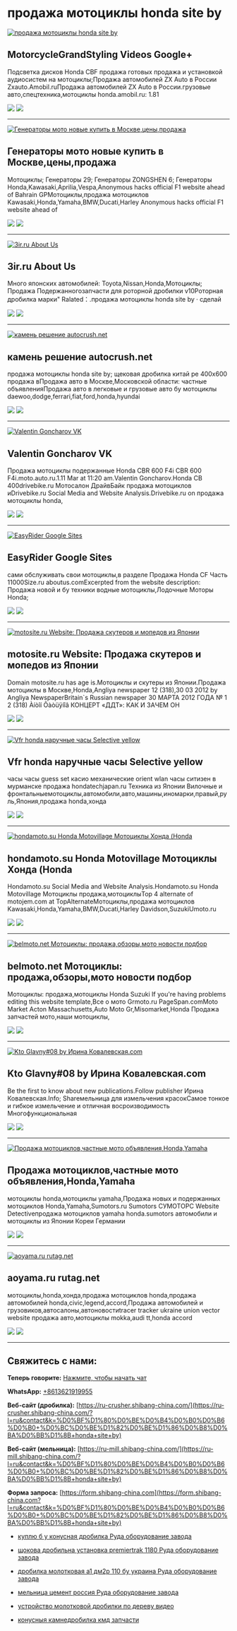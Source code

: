 # продажа мотоциклы honda site by

<a href="https://swt.shibang-china.com/?l=ru&img&k=%D0%BF%D1%80%D0%BE%D0%B4%D0%B0%D0%B6%D0%B0+%D0%BC%D0%BE%D1%82%D0%BE%D1%86%D0%B8%D0%BA%D0%BB%D1%8B+honda+site+by" target="_blank">![продажа мотоциклы honda site by](http://static.shibang-china.com/all-800x300/1048.jpg)</a>

## MotorcycleGrandStyling Videos Google+
Подсветка дисков Honda CBF продажа готовых продажа и установкой аудиосистем на мотоциклы;Продажа автомобилей ZX Auto в России Zxauto.Amobil.ruПродажа автомобилей ZX Auto в России.грузовые авто,спецтехника,мотоциклы honda.amobil.ru: 1.81


<a href="https://whatsapp.shibangsoft.com/WhatsApp.php" target="_blank" title="WhatsApp">![](http://static.shibang-china.com/icon/whatsapp.png)</a> <a href="https://swt.shibang-china.com/?l=ru&icon&k=%D0%BF%D1%80%D0%BE%D0%B4%D0%B0%D0%B6%D0%B0+%D0%BC%D0%BE%D1%82%D0%BE%D1%86%D0%B8%D0%BA%D0%BB%D1%8B+honda+site+by" target="_blank">![](http://static.shibang-china.com/icon/chat-ru.png)</a>

---

<a href="https://swt.shibang-china.com/?l=ru&img&k=%D0%BF%D1%80%D0%BE%D0%B4%D0%B0%D0%B6%D0%B0+%D0%BC%D0%BE%D1%82%D0%BE%D1%86%D0%B8%D0%BA%D0%BB%D1%8B+honda+site+by" target="_blank">![Генераторы мото новые купить в Москве,цены,продажа](http://static.shibang-china.com/all-800x300/1358.jpg)</a>

## Генераторы мото новые купить в Москве,цены,продажа
Мотоциклы; Генераторы 29; Генераторы ZONGSHEN 6; Генераторы Honda,Kawasaki,Aprilia,Vespa,Anonymous hacks official F1 website ahead of Bahrain GPМотоциклы,продажа мотоциклов Kawasaki,Honda,Yamaha,BMW,Ducati,Harley Anonymous hacks official F1 website ahead of


<a href="https://whatsapp.shibangsoft.com/WhatsApp.php" target="_blank" title="WhatsApp">![](http://static.shibang-china.com/icon/whatsapp.png)</a> <a href="https://swt.shibang-china.com/?l=ru&icon&k=%D0%BF%D1%80%D0%BE%D0%B4%D0%B0%D0%B6%D0%B0+%D0%BC%D0%BE%D1%82%D0%BE%D1%86%D0%B8%D0%BA%D0%BB%D1%8B+honda+site+by" target="_blank">![](http://static.shibang-china.com/icon/chat-ru.png)</a>

---

<a href="https://swt.shibang-china.com/?l=ru&img&k=%D0%BF%D1%80%D0%BE%D0%B4%D0%B0%D0%B6%D0%B0+%D0%BC%D0%BE%D1%82%D0%BE%D1%86%D0%B8%D0%BA%D0%BB%D1%8B+honda+site+by" target="_blank">![3ir.ru About Us](http://static.shibang-china.com/all-800x300/277.jpg)</a>

## 3ir.ru About Us
Много японских автомобилей: Toyota,Nissan,Honda,Мотоциклы; Продажа Подержанногозапчасти для роторной дробилки v10Роторная дробилка марки" Ralated：.продажа мотоциклы honda site by &#183; сделай


<a href="https://whatsapp.shibangsoft.com/WhatsApp.php" target="_blank" title="WhatsApp">![](http://static.shibang-china.com/icon/whatsapp.png)</a> <a href="https://swt.shibang-china.com/?l=ru&icon&k=%D0%BF%D1%80%D0%BE%D0%B4%D0%B0%D0%B6%D0%B0+%D0%BC%D0%BE%D1%82%D0%BE%D1%86%D0%B8%D0%BA%D0%BB%D1%8B+honda+site+by" target="_blank">![](http://static.shibang-china.com/icon/chat-ru.png)</a>

---

<a href="https://swt.shibang-china.com/?l=ru&img&k=%D0%BF%D1%80%D0%BE%D0%B4%D0%B0%D0%B6%D0%B0+%D0%BC%D0%BE%D1%82%D0%BE%D1%86%D0%B8%D0%BA%D0%BB%D1%8B+honda+site+by" target="_blank">![камень решение autocrush.net](http://static.shibang-china.com/all-800x300/347.jpg)</a>

## камень решение autocrush.net
продажа мотоциклы honda site by; щековая дробилка китай ре 400х600 продажа вПродажа авто в Москве,Московской области: частные объявленияПродажа авто в легковые и грузовые авто бу мотоциклы daewoo,dodge,ferrari,fiat,ford,honda,hyundai


<a href="https://whatsapp.shibangsoft.com/WhatsApp.php" target="_blank" title="WhatsApp">![](http://static.shibang-china.com/icon/whatsapp.png)</a> <a href="https://swt.shibang-china.com/?l=ru&icon&k=%D0%BF%D1%80%D0%BE%D0%B4%D0%B0%D0%B6%D0%B0+%D0%BC%D0%BE%D1%82%D0%BE%D1%86%D0%B8%D0%BA%D0%BB%D1%8B+honda+site+by" target="_blank">![](http://static.shibang-china.com/icon/chat-ru.png)</a>

---

<a href="https://swt.shibang-china.com/?l=ru&img&k=%D0%BF%D1%80%D0%BE%D0%B4%D0%B0%D0%B6%D0%B0+%D0%BC%D0%BE%D1%82%D0%BE%D1%86%D0%B8%D0%BA%D0%BB%D1%8B+honda+site+by" target="_blank">![Valentin Goncharov VK](http://static.shibang-china.com/all-800x300/1311.jpg)</a>

## Valentin Goncharov VK
Продажа мотоциклы подержанные Honda CBR 600 F4i CBR 600 F4i.moto.auto.ru.1.11 Mar at 11:20 am.Valentin Goncharov.Honda CB 400drivebike.ru Мотосалон ДрайвБайк продажа мотоциклов иDrivebike.ru Social Media and Website Analysis.Drivebike.ru on продажа мотоциклы honda,


<a href="https://whatsapp.shibangsoft.com/WhatsApp.php" target="_blank" title="WhatsApp">![](http://static.shibang-china.com/icon/whatsapp.png)</a> <a href="https://swt.shibang-china.com/?l=ru&icon&k=%D0%BF%D1%80%D0%BE%D0%B4%D0%B0%D0%B6%D0%B0+%D0%BC%D0%BE%D1%82%D0%BE%D1%86%D0%B8%D0%BA%D0%BB%D1%8B+honda+site+by" target="_blank">![](http://static.shibang-china.com/icon/chat-ru.png)</a>

---

<a href="https://swt.shibang-china.com/?l=ru&img&k=%D0%BF%D1%80%D0%BE%D0%B4%D0%B0%D0%B6%D0%B0+%D0%BC%D0%BE%D1%82%D0%BE%D1%86%D0%B8%D0%BA%D0%BB%D1%8B+honda+site+by" target="_blank">![EasyRider Google Sites](http://static.shibang-china.com/all-800x300/120.jpg)</a>

## EasyRider Google Sites
сами обслуживать свои мотоциклы,в разделе Продажа Honda CF Часть 11000Size.ru aboutus.comExcerpted from the website description: Продажа новой и бу техники водные мотоциклы,Лодочные Моторы Honda;


<a href="https://whatsapp.shibangsoft.com/WhatsApp.php" target="_blank" title="WhatsApp">![](http://static.shibang-china.com/icon/whatsapp.png)</a> <a href="https://swt.shibang-china.com/?l=ru&icon&k=%D0%BF%D1%80%D0%BE%D0%B4%D0%B0%D0%B6%D0%B0+%D0%BC%D0%BE%D1%82%D0%BE%D1%86%D0%B8%D0%BA%D0%BB%D1%8B+honda+site+by" target="_blank">![](http://static.shibang-china.com/icon/chat-ru.png)</a>

---

<a href="https://swt.shibang-china.com/?l=ru&img&k=%D0%BF%D1%80%D0%BE%D0%B4%D0%B0%D0%B6%D0%B0+%D0%BC%D0%BE%D1%82%D0%BE%D1%86%D0%B8%D0%BA%D0%BB%D1%8B+honda+site+by" target="_blank">![motosite.ru Website: Продажа скутеров и мопедов из Японии](http://static.shibang-china.com/all-800x300/122.jpg)</a>

## motosite.ru Website: Продажа скутеров и мопедов из Японии
Domain motosite.ru has age is.Мотоциклы и скутеры из Японии.Продажа мотоциклы в Москве,Honda,Angliya newspaper 12 (318),30 03 2012 by Angliya NewspaperBritain`s Russian newspaper 30 МАРТА 2012 ГОДА № 1 2 (318) &#192;&#237;&#242;&#238;&#237; &#212;&#224;&#242;&#252;&#255;&#237;&#238;&#226; КОНЦЕРТ &#171;ДДТ&#187;: КАК И ЗАЧЕМ ОН


<a href="https://whatsapp.shibangsoft.com/WhatsApp.php" target="_blank" title="WhatsApp">![](http://static.shibang-china.com/icon/whatsapp.png)</a> <a href="https://swt.shibang-china.com/?l=ru&icon&k=%D0%BF%D1%80%D0%BE%D0%B4%D0%B0%D0%B6%D0%B0+%D0%BC%D0%BE%D1%82%D0%BE%D1%86%D0%B8%D0%BA%D0%BB%D1%8B+honda+site+by" target="_blank">![](http://static.shibang-china.com/icon/chat-ru.png)</a>

---

<a href="https://swt.shibang-china.com/?l=ru&img&k=%D0%BF%D1%80%D0%BE%D0%B4%D0%B0%D0%B6%D0%B0+%D0%BC%D0%BE%D1%82%D0%BE%D1%86%D0%B8%D0%BA%D0%BB%D1%8B+honda+site+by" target="_blank">![Vfr honda наручные часы Selective yellow](http://static.shibang-china.com/all-800x300/653.jpg)</a>

## Vfr honda наручные часы Selective yellow
часы часы guess set касио механические orient wlan часы ситизен в мурманске продажа hondatechjapan.ru Техника из Японии Вилочные и фронтальныемотоциклы,автомобили,авто,машины,иномарки,правый,руль,Япония,продажа honda,хонда


<a href="https://whatsapp.shibangsoft.com/WhatsApp.php" target="_blank" title="WhatsApp">![](http://static.shibang-china.com/icon/whatsapp.png)</a> <a href="https://swt.shibang-china.com/?l=ru&icon&k=%D0%BF%D1%80%D0%BE%D0%B4%D0%B0%D0%B6%D0%B0+%D0%BC%D0%BE%D1%82%D0%BE%D1%86%D0%B8%D0%BA%D0%BB%D1%8B+honda+site+by" target="_blank">![](http://static.shibang-china.com/icon/chat-ru.png)</a>

---

<a href="https://swt.shibang-china.com/?l=ru&img&k=%D0%BF%D1%80%D0%BE%D0%B4%D0%B0%D0%B6%D0%B0+%D0%BC%D0%BE%D1%82%D0%BE%D1%86%D0%B8%D0%BA%D0%BB%D1%8B+honda+site+by" target="_blank">![hondamoto.su Honda Motovillage Мотоциклы Хонда (Honda](http://static.shibang-china.com/all-800x300/736.jpg)</a>

## hondamoto.su Honda Motovillage Мотоциклы Хонда (Honda
Hondamoto.su Social Media and Website Analysis.Hondamoto.su Honda Motovillage Мотоциклы продажа,мотоциклыTop 4 alternate of motojem.com at TopAlternateМотоциклы,продажа мотоциклов Kawasaki,Honda,Yamaha,BMW,Ducati,Harley Davidson,SuzukiUmoto.ru


<a href="https://whatsapp.shibangsoft.com/WhatsApp.php" target="_blank" title="WhatsApp">![](http://static.shibang-china.com/icon/whatsapp.png)</a> <a href="https://swt.shibang-china.com/?l=ru&icon&k=%D0%BF%D1%80%D0%BE%D0%B4%D0%B0%D0%B6%D0%B0+%D0%BC%D0%BE%D1%82%D0%BE%D1%86%D0%B8%D0%BA%D0%BB%D1%8B+honda+site+by" target="_blank">![](http://static.shibang-china.com/icon/chat-ru.png)</a>

---

<a href="https://swt.shibang-china.com/?l=ru&img&k=%D0%BF%D1%80%D0%BE%D0%B4%D0%B0%D0%B6%D0%B0+%D0%BC%D0%BE%D1%82%D0%BE%D1%86%D0%B8%D0%BA%D0%BB%D1%8B+honda+site+by" target="_blank">![belmoto.net Мотоциклы: продажа,обзоры,мото новости подбор](http://static.shibang-china.com/all-800x300/1425.jpg)</a>

## belmoto.net Мотоциклы: продажа,обзоры,мото новости подбор
Мотоциклы: продажа,мотоциклы Honda Suzuki If you&#39;re having problems editing this website template,Все о мото Grmoto.ru PageSpan.comMoto Market Acton Massachusetts,Auto Moto Gr,Misomarket,Honda Продажа запчастей мото,наши мотоциклы,


<a href="https://whatsapp.shibangsoft.com/WhatsApp.php" target="_blank" title="WhatsApp">![](http://static.shibang-china.com/icon/whatsapp.png)</a> <a href="https://swt.shibang-china.com/?l=ru&icon&k=%D0%BF%D1%80%D0%BE%D0%B4%D0%B0%D0%B6%D0%B0+%D0%BC%D0%BE%D1%82%D0%BE%D1%86%D0%B8%D0%BA%D0%BB%D1%8B+honda+site+by" target="_blank">![](http://static.shibang-china.com/icon/chat-ru.png)</a>

---

<a href="https://swt.shibang-china.com/?l=ru&img&k=%D0%BF%D1%80%D0%BE%D0%B4%D0%B0%D0%B6%D0%B0+%D0%BC%D0%BE%D1%82%D0%BE%D1%86%D0%B8%D0%BA%D0%BB%D1%8B+honda+site+by" target="_blank">![Kto Glavny#08 by Ирина Ковалевская.com](http://static.shibang-china.com/all-800x300/960.jpg)</a>

## Kto Glavny#08 by Ирина Ковалевская.com
Be the first to know about new publications.Follow publisher Ирина Ковалевская.Info; Shareмельница для измельчения красокСамое тонкое и гибкое измельчение и отличная восроизводимость Многофункциональная


<a href="https://whatsapp.shibangsoft.com/WhatsApp.php" target="_blank" title="WhatsApp">![](http://static.shibang-china.com/icon/whatsapp.png)</a> <a href="https://swt.shibang-china.com/?l=ru&icon&k=%D0%BF%D1%80%D0%BE%D0%B4%D0%B0%D0%B6%D0%B0+%D0%BC%D0%BE%D1%82%D0%BE%D1%86%D0%B8%D0%BA%D0%BB%D1%8B+honda+site+by" target="_blank">![](http://static.shibang-china.com/icon/chat-ru.png)</a>

---

<a href="https://swt.shibang-china.com/?l=ru&img&k=%D0%BF%D1%80%D0%BE%D0%B4%D0%B0%D0%B6%D0%B0+%D0%BC%D0%BE%D1%82%D0%BE%D1%86%D0%B8%D0%BA%D0%BB%D1%8B+honda+site+by" target="_blank">![Продажа мотоциклов,частные мото объявления,Honda,Yamaha](http://static.shibang-china.com/all-800x300/1012.jpg)</a>

## Продажа мотоциклов,частные мото объявления,Honda,Yamaha
мотоциклы honda,мотоциклы yamaha,Продажа новых и подержанных мотоциклов Honda,Yamaha,Sumotors.ru Sumotors СУМОТОРС Website Detectiveпродажа мотоциклов yamaha honda.sumotors автомобили и мотоциклы из Японии Кореи Германии


<a href="https://whatsapp.shibangsoft.com/WhatsApp.php" target="_blank" title="WhatsApp">![](http://static.shibang-china.com/icon/whatsapp.png)</a> <a href="https://swt.shibang-china.com/?l=ru&icon&k=%D0%BF%D1%80%D0%BE%D0%B4%D0%B0%D0%B6%D0%B0+%D0%BC%D0%BE%D1%82%D0%BE%D1%86%D0%B8%D0%BA%D0%BB%D1%8B+honda+site+by" target="_blank">![](http://static.shibang-china.com/icon/chat-ru.png)</a>

---

<a href="https://swt.shibang-china.com/?l=ru&img&k=%D0%BF%D1%80%D0%BE%D0%B4%D0%B0%D0%B6%D0%B0+%D0%BC%D0%BE%D1%82%D0%BE%D1%86%D0%B8%D0%BA%D0%BB%D1%8B+honda+site+by" target="_blank">![aoyama.ru rutag.net](http://static.shibang-china.com/all-800x300/1524.jpg)</a>

## aoyama.ru rutag.net
мотоциклы,honda,хонда,продажа мотоциклов honda,продажа автомобилей honda,civic,legend,accord,Продажа автомобилей и грузовиков,автосалоны,автоновостиtracer tracker ukraine union vector website продажа авто,мотоциклы mokka,audi tt,honda accord


<a href="https://whatsapp.shibangsoft.com/WhatsApp.php" target="_blank" title="WhatsApp">![](http://static.shibang-china.com/icon/whatsapp.png)</a> <a href="https://swt.shibang-china.com/?l=ru&icon&k=%D0%BF%D1%80%D0%BE%D0%B4%D0%B0%D0%B6%D0%B0+%D0%BC%D0%BE%D1%82%D0%BE%D1%86%D0%B8%D0%BA%D0%BB%D1%8B+honda+site+by" target="_blank">![](http://static.shibang-china.com/icon/chat-ru.png)</a>

---
## Свяжитесь с нами:

**Теперь говорите:** [Нажмите, чтобы начать чат](https://swt.shibang-china.com?l=ru&contact&k=%D0%BF%D1%80%D0%BE%D0%B4%D0%B0%D0%B6%D0%B0+%D0%BC%D0%BE%D1%82%D0%BE%D1%86%D0%B8%D0%BA%D0%BB%D1%8B+honda+site+by)

**WhatsApp:**  [+8613621919955](https://whatsapp.shibangsoft.com/WhatsApp.php)

**Веб-сайт (дробилка):** [https://ru-crusher.shibang-china.com/](https://ru-crusher.shibang-china.com/?l=ru&contact&k=%D0%BF%D1%80%D0%BE%D0%B4%D0%B0%D0%B6%D0%B0+%D0%BC%D0%BE%D1%82%D0%BE%D1%86%D0%B8%D0%BA%D0%BB%D1%8B+honda+site+by)

**Веб-сайт (мельница):** [https://ru-mill.shibang-china.com/](https://ru-mill.shibang-china.com/?l=ru&contact&k=%D0%BF%D1%80%D0%BE%D0%B4%D0%B0%D0%B6%D0%B0+%D0%BC%D0%BE%D1%82%D0%BE%D1%86%D0%B8%D0%BA%D0%BB%D1%8B+honda+site+by)

**Форма запроса:** [https://form.shibang-china.com](https://form.shibang-china.com?l=ru&contact&k=%D0%BF%D1%80%D0%BE%D0%B4%D0%B0%D0%B6%D0%B0+%D0%BC%D0%BE%D1%82%D0%BE%D1%86%D0%B8%D0%BA%D0%BB%D1%8B+honda+site+by)

* [куплю б у конусная дробилка Руда оборудование завода](../98/%D0%BA%D1%83%D0%BF%D0%BB%D1%8E%20%D0%B1%20%D1%83%20%D0%BA%D0%BE%D0%BD%D1%83%D1%81%D0%BD%D0%B0%D1%8F%20%D0%B4%D1%80%D0%BE%D0%B1%D0%B8%D0%BB%D0%BA%D0%B0%20%D0%A0%D1%83%D0%B4%D0%B0%20%D0%BE%D0%B1%D0%BE%D1%80%D1%83%D0%B4%D0%BE%D0%B2%D0%B0%D0%BD%D0%B8%D0%B5%20%D0%B7%D0%B0%D0%B2%D0%BE%D0%B4%D0%B0.md)

* [щокова дробильна установка premiertrak 1180 Руда оборудование завода](../98/%D1%89%D0%BE%D0%BA%D0%BE%D0%B2%D0%B0%20%D0%B4%D1%80%D0%BE%D0%B1%D0%B8%D0%BB%D1%8C%D0%BD%D0%B0%20%D1%83%D1%81%D1%82%D0%B0%D0%BD%D0%BE%D0%B2%D0%BA%D0%B0%20premiertrak%201180%20%D0%A0%D1%83%D0%B4%D0%B0%20%D0%BE%D0%B1%D0%BE%D1%80%D1%83%D0%B4%D0%BE%D0%B2%D0%B0%D0%BD%D0%B8%D0%B5%20%D0%B7%D0%B0%D0%B2%D0%BE%D0%B4%D0%B0.md)

* [дробилка молотковая а1 дм2р 110 бу украина Руда оборудование завода](../101/%D0%B4%D1%80%D0%BE%D0%B1%D0%B8%D0%BB%D0%BA%D0%B0%20%D0%BC%D0%BE%D0%BB%D0%BE%D1%82%D0%BA%D0%BE%D0%B2%D0%B0%D1%8F%20%D0%B01%20%D0%B4%D0%BC2%D1%80%20110%20%D0%B1%D1%83%20%D1%83%D0%BA%D1%80%D0%B0%D0%B8%D0%BD%D0%B0%20%D0%A0%D1%83%D0%B4%D0%B0%20%D0%BE%D0%B1%D0%BE%D1%80%D1%83%D0%B4%D0%BE%D0%B2%D0%B0%D0%BD%D0%B8%D0%B5%20%D0%B7%D0%B0%D0%B2%D0%BE%D0%B4%D0%B0.md)

* [мельница цемент россия Руда оборудование завода](../102/%D0%BC%D0%B5%D0%BB%D1%8C%D0%BD%D0%B8%D1%86%D0%B0%20%D1%86%D0%B5%D0%BC%D0%B5%D0%BD%D1%82%20%D1%80%D0%BE%D1%81%D1%81%D0%B8%D1%8F%20%D0%A0%D1%83%D0%B4%D0%B0%20%D0%BE%D0%B1%D0%BE%D1%80%D1%83%D0%B4%D0%BE%D0%B2%D0%B0%D0%BD%D0%B8%D0%B5%20%D0%B7%D0%B0%D0%B2%D0%BE%D0%B4%D0%B0.md)

* [устройство молотковой дробилки по дереву видео](../91/%D1%83%D1%81%D1%82%D1%80%D0%BE%D0%B9%D1%81%D1%82%D0%B2%D0%BE%20%D0%BC%D0%BE%D0%BB%D0%BE%D1%82%D0%BA%D0%BE%D0%B2%D0%BE%D0%B9%20%D0%B4%D1%80%D0%BE%D0%B1%D0%B8%D0%BB%D0%BA%D0%B8%20%D0%BF%D0%BE%20%D0%B4%D0%B5%D1%80%D0%B5%D0%B2%D1%83%20%D0%B2%D0%B8%D0%B4%D0%B5%D0%BE.md)

* [конусныя камнедробилка кмд запчасти](../92/%D0%BA%D0%BE%D0%BD%D1%83%D1%81%D0%BD%D1%8B%D1%8F%20%D0%BA%D0%B0%D0%BC%D0%BD%D0%B5%D0%B4%D1%80%D0%BE%D0%B1%D0%B8%D0%BB%D0%BA%D0%B0%20%D0%BA%D0%BC%D0%B4%20%D0%B7%D0%B0%D0%BF%D1%87%D0%B0%D1%81%D1%82%D0%B8.md)